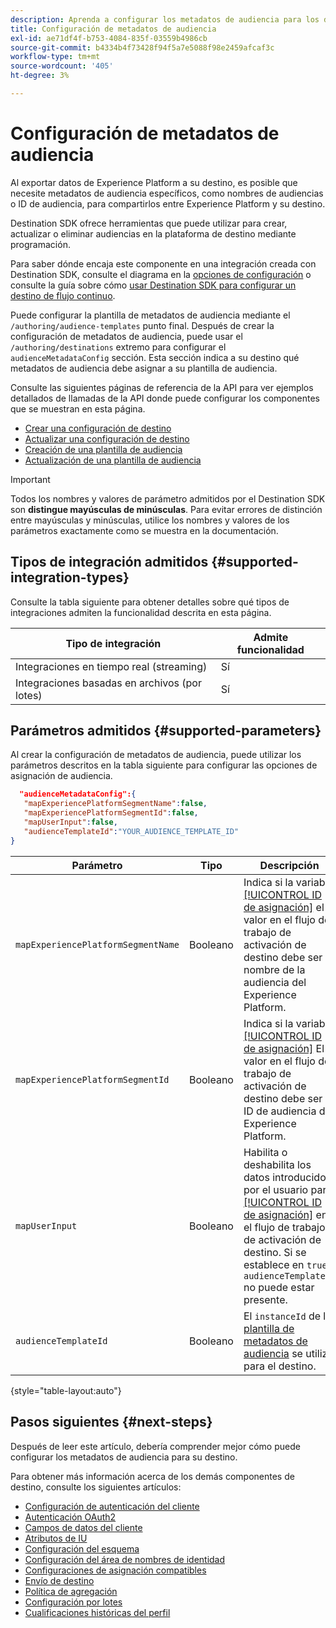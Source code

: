 ```yaml
---
description: Aprenda a configurar los metadatos de audiencia para los destinos creados con Destination SDK.
title: Configuración de metadatos de audiencia
exl-id: ae71df4f-b753-4084-835f-03559b4986cb
source-git-commit: b4334b4f73428f94f5a7e5088f98e2459afcaf3c
workflow-type: tm+mt
source-wordcount: '405'
ht-degree: 3%

---
```


# Configuración de metadatos de audiencia

Al exportar datos de Experience Platform a su destino, es posible que necesite metadatos de audiencia específicos, como nombres de audiencias o ID de audiencia, para compartirlos entre Experience Platform y su destino.

Destination SDK ofrece herramientas que puede utilizar para crear, actualizar o eliminar audiencias en la plataforma de destino mediante programación.

Para saber dónde encaja este componente en una integración creada con Destination SDK, consulte el diagrama en la [opciones de configuración](../configuration-options.md) o consulte la guía sobre cómo [usar Destination SDK para configurar un destino de flujo continuo](../../guides/configure-destination-instructions.md#create-destination-configuration).

Puede configurar la plantilla de metadatos de audiencia mediante el `/authoring/audience-templates` punto final. Después de crear la configuración de metadatos de audiencia, puede usar el `/authoring/destinations` extremo para configurar el `audienceMetadataConfig` sección. Esta sección indica a su destino qué metadatos de audiencia debe asignar a su plantilla de audiencia.

Consulte las siguientes páginas de referencia de la API para ver ejemplos detallados de llamadas de la API donde puede configurar los componentes que se muestran en esta página.

* [Crear una configuración de destino](../../authoring-api/destination-configuration/create-destination-configuration.md)
* [Actualizar una configuración de destino](../../authoring-api/destination-configuration/update-destination-configuration.md)
* [Creación de una plantilla de audiencia](../../metadata-api/create-audience-template.md)
* [Actualización de una plantilla de audiencia](../../metadata-api/update-audience-template.md)

>[!IMPORTANT]
>
>Todos los nombres y valores de parámetro admitidos por el Destination SDK son **distingue mayúsculas de minúsculas**. Para evitar errores de distinción entre mayúsculas y minúsculas, utilice los nombres y valores de los parámetros exactamente como se muestra en la documentación.

## Tipos de integración admitidos {#supported-integration-types}

Consulte la tabla siguiente para obtener detalles sobre qué tipos de integraciones admiten la funcionalidad descrita en esta página.

| Tipo de integración | Admite funcionalidad |
|---|---|
| Integraciones en tiempo real (streaming) | Sí |
| Integraciones basadas en archivos (por lotes) | Sí |

## Parámetros admitidos {#supported-parameters}

Al crear la configuración de metadatos de audiencia, puede utilizar los parámetros descritos en la tabla siguiente para configurar las opciones de asignación de audiencia.

```json
  "audienceMetadataConfig":{
   "mapExperiencePlatformSegmentName":false,
   "mapExperiencePlatformSegmentId":false,
   "mapUserInput":false,
   "audienceTemplateId":"YOUR_AUDIENCE_TEMPLATE_ID"
}
```

| Parámetro | Tipo | Descripción |
|---------|----------|------|
| `mapExperiencePlatformSegmentName` | Booleano | Indica si la variable [[!UICONTROL ID de asignación]](../../../ui/activate-segment-streaming-destinations.md#scheduling) el valor en el flujo de trabajo de activación de destino debe ser el nombre de la audiencia del Experience Platform. |
| `mapExperiencePlatformSegmentId` | Booleano | Indica si la variable [[!UICONTROL ID de asignación]](../../../ui/activate-segment-streaming-destinations.md#scheduling) El valor en el flujo de trabajo de activación de destino debe ser el ID de audiencia del Experience Platform. |
| `mapUserInput` | Booleano | Habilita o deshabilita los datos introducidos por el usuario para [[!UICONTROL ID de asignación]](../../../ui/activate-segment-streaming-destinations.md#scheduling) en el flujo de trabajo de activación de destino. Si se establece en `true`, `audienceTemplateId` no puede estar presente. |
| `audienceTemplateId` | Booleano | El `instanceId` de la [plantilla de metadatos de audiencia](../../metadata-api/create-audience-template.md) se utiliza para el destino. |

{style="table-layout:auto"}

## Pasos siguientes {#next-steps}

Después de leer este artículo, debería comprender mejor cómo puede configurar los metadatos de audiencia para su destino.

Para obtener más información acerca de los demás componentes de destino, consulte los siguientes artículos:

* [Configuración de autenticación del cliente](customer-authentication.md)
* [Autenticación OAuth2](oauth2-authentication.md)
* [Campos de datos del cliente](customer-data-fields.md)
* [Atributos de IU](ui-attributes.md)
* [Configuración del esquema](schema-configuration.md)
* [Configuración del área de nombres de identidad](identity-namespace-configuration.md)
* [Configuraciones de asignación compatibles](supported-mapping-configurations.md)
* [Envío de destino](destination-delivery.md)
* [Política de agregación](aggregation-policy.md)
* [Configuración por lotes](batch-configuration.md)
* [Cualificaciones históricas del perfil](historical-profile-qualifications.md)
